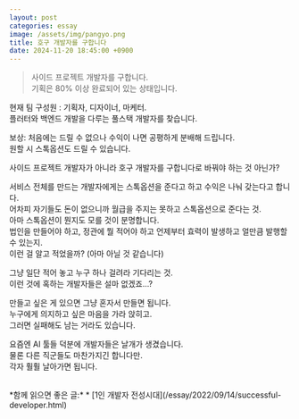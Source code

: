 ```yaml
---
layout: post
categories: essay
image: /assets/img/pangyo.png
title: 호구 개발자를 구합니다
date: 2024-11-20 18:45:00 +0900
---
```


> 사이드 프로젝트 개발자를 구합니다.  
기획은 80% 이상 완료되어 있는 상태입니다.
> 
현재 팀 구성원 : 기획자, 디자이너, 마케터.  
플러터와 백엔드 개발을 다루는 풀스택 개발자를 찾습니다.
>
보상: 처음에는 드릴 수 없으나 수익이 나면 공평하게 분배해 드립니다.  
원할 시 스톡옵션도 드릴 수 있습니다.

사이드 프로젝트 개발자가 아니라 호구 개발자를 구합니다로 바꿔야 하는 것 아닌가?

서비스 전체를 만드는 개발자에게는 스톡옵션을 준다고 하고 수익은 나눠 갖는다고 합니다.  
어차피 자기들도 돈이 없으니까 월급을 주지는 못하고 스톡옵션으로 준다는 것.  
아마 스톡옵션이 뭔지도 모를 것이 분명합니다.  
법인을 만들어야 하고, 정관에 뭘 적어야 하고 언제부터 효력이 발생하고 얼만큼 발행할 수 있는지.  
이런 걸 알고 적었을까? (아마 아닐 것 같습니다)  

그냥 일단 적어 놓고 누구 하나 걸려라 기다리는 것.  
이런 것에 혹하는 개발자들은 설마 없겠죠...?

만들고 싶은 게 있으면 그냥 혼자서 만들면 됩니다.  
누구에게 의지하고 싶은 마음을 가라 앉히고.  
그러면 실패해도 남는 거라도 있습니다.  

요즘엔 AI 툴들 덕분에 개발자들은 날개가 생겼습니다.  
물론 다른 직군들도 마찬가지긴 합니다만.  
각자 훨훨 날아가면 됩니다.

<br>
*함께 읽으면 좋은 글:*
* [1인 개발자 전성시대](/essay/2022/09/14/successful-developer.html)